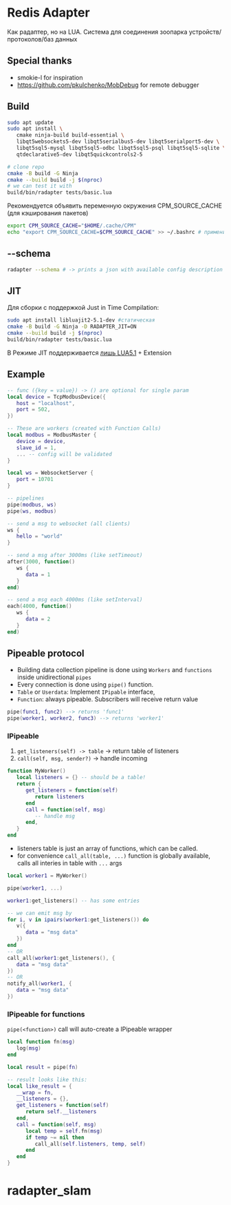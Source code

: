 # Redis Adapter

Как радаптер, но на LUA. Система для соединения зоопарка устройств/протоколов/баз данных

## Special thanks

* smokie-l for inspiration
* https://github.com/pkulchenko/MobDebug for remote debugger

## Build
```bash
sudo apt update
sudo apt install \
   cmake ninja-build build-essential \
   libqt5websockets5-dev libqt5serialbus5-dev libqt5serialport5-dev \
   libqt5sql5-mysql libqt5sql5-odbc libqt5sql5-psql libqt5sql5-sqlite \
   qtdeclarative5-dev libqt5quickcontrols2-5

# clone repo
cmake -B build -G Ninja
cmake --build build -j $(nproc)
# we can test it with 
build/bin/radapter tests/basic.lua
```
Рекомендуется объявить переменную окружения CPM_SOURCE_CACHE (для кэширования пакетов)
```bash
export CPM_SOURCE_CACHE="$HOME/.cache/CPM"
echo "export CPM_SOURCE_CACHE=$CPM_SOURCE_CACHE" >> ~/.bashrc # применится после login
```

## --schema
```bash
radapter --schema # -> prints a json with available config description
```

## JIT
Для сборки с поддержкой Just in Time Compilation:
```bash
sudo apt install libluajit2-5.1-dev #статическая 
cmake -B build -G Ninja -D RADAPTER_JIT=ON
cmake --build build -j $(nproc)
build/bin/radapter tests/basic.lua
```
В Режиме JIT поддерживается [лишь LUA5.1](https://luajit.org/extensions.html) + Extension

## Example
```lua
-- func ({key = value}) -> () are optional for single param
local device = TcpModbusDevice({
   host = "localhost",
   port = 502,
})

-- These are workers (created with Function Calls)
local modbus = ModbusMaster {
   device = device,
   slave_id = 1,
   ... -- config will be validated
}

local ws = WebsocketServer {    
   port = 10701
}

-- pipelines
pipe(modbus, ws)
pipe(ws, modbus)

-- send a msg to websocket (all clients)
ws {
   hello = "world"
}

-- send a msg after 3000ms (like setTimeout)
after(3000, function()
   ws {
      data = 1
   }
end)

-- send a msg each 4000ms (like setInterval)
each(4000, function()
   ws {
      data = 2
   }
end)


```

## Pipeable protocol

* Building data collection pipeline is done using `Workers` and `functions` inside unidirectional `pipes`
* Every connection is done using `pipe()` function.
* `Table` or `Userdata`: Implement `IPipable` interface,
* `Function`: always pipeable. Subscribers will receive return value

```lua
pipe(func1, func2) --> returns 'func1'
pipe(worker1, worker2, func3) --> returns 'worker1'
```

### IPipeable
1) `get_listeners(self) -> table` -> return table of listeners
2) `call(self, msg, sender?)` -> handle incoming
```lua
function MyWorker()
   local listeners = {} -- should be a table!
   return {
      get_listeners = function(self)
         return listeners
      end
      call = function(self, msg)
         -- handle msg
      end,
   }
end
```
* listeners table is just an array of functions, which can be called.
* for convenience `call_all(table, ...)` function is globally available, calls all interies in table with `...` args
```lua
local worker1 = MyWorker()

pipe(worker1, ...)

worker1:get_listeners() -- has some entries

-- we can emit msg by
for i, v in ipairs(worker1:get_listeners()) do
   v({
      data = "msg data"
   })
end
-- OR
call_all(worker1:get_listeners(), {
   data = "msg data"
})
-- OR
notify_all(worker1, {
   data = "msg data"
})
```

### IPipeable for functions
`pipe(<function>)` call will auto-create a IPipeable wrapper

```lua
local function fn(msg)
   log(msg)
end

local result = pipe(fn) 

-- result looks like this:
local like_result = {
   __wrap = fn,
   __listeners = {},
   get_listeners = function(self)
      return self.__listeners
   end,
   call = function(self, msg)
      local temp = self.fn(msg)
      if temp ~= nil then
         call_all(self.listeners, temp, self)
      end
   end
}

```
# radapter_slam
